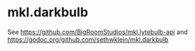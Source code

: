 # mkl.darkbulb

See https://github.com/BigRoomStudios/mkl.lytebulb-api and
https://godoc.org/github.com/sethwklein/mkl.darkbulb
